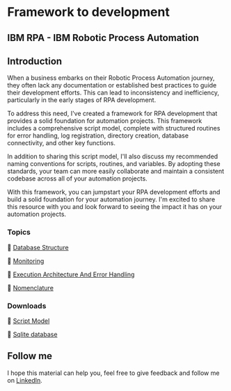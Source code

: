  <!--  <p align="right">
   <img src="http://img.shields.io/static/v1?label=STATUS&message=UNDER%20DEVELOPMENT&color=RED&style=for-the-badge"/>
<img src="http://img.shields.io/static/v1?label=STATUS&message=CONCLUIDO&color=GREEN&style=for-the-badge"/>
</p>-->

# Framework to development

	
<h2>IBM RPA - IBM Robotic Process Automation</h2> 

## Introduction 

<p align="justify">

When a business embarks on their Robotic Process Automation journey, they often lack any documentation or established best practices to guide their development efforts. This can lead to inconsistency and inefficiency, particularly in the early stages of RPA development.

To address this need, I've created a framework for RPA development that provides a solid foundation for automation projects. This framework includes a comprehensive script model, complete with structured routines for error handling, log registration, directory creation, database connectivity, and other key functions.

In addition to sharing this script model, I'll also discuss my recommended naming conventions for scripts, routines, and variables. By adopting these standards, your team can more easily collaborate and maintain a consistent codebase across all of your automation projects.

With this framework, you can jumpstart your RPA development efforts and build a solid foundation for your automation journey. I'm excited to share this resource with you and look forward to seeing the impact it has on your automation projects.
	
</p>



### Topics 

:small_blue_diamond: [Database Structure](https://github.com/angeloalves88/IBM-RPA-Script-Template/blob/main/DatabaseStructure.md)

:small_blue_diamond: [Monitoring](https://github.com/angeloalves88/IBM-RPA-Script-Template/blob/main/Monitoring.md)

:small_blue_diamond: [Execution Architecture And Error Handling](https://github.com/angeloalves88/IBM-RPA-Script-Template/blob/main/ExecutionArchitectureAndErrorHandling.md)

:small_blue_diamond: [Nomenclature](https://github.com/angeloalves88/IBM-RPA-Script-Template/blob/main/Nomenclature.md)


### Downloads 

:small_blue_diamond: [Script Model](https://github.com/angeloalves88/IBM-RPA-Script-Template/blob/main/scriptModel.wal)

:small_blue_diamond: [Sqlite database](https://github.com/angeloalves88/IBM-RPA-Script-Template/blob/main/ibmrpa.db)


## Follow me 



I hope this material can help you, feel free to give feedback and follow me on [LinkedIn](https://www.linkedin.com/in/angelo-alves-20985a33/).
	
